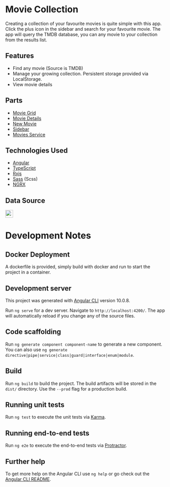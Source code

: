 # Movie Collection

Creating a collection of your favourite movies is quite simple with this app. Click the plus icon in the sidebar and search for your favourite movie. The app will query the TMDB database, you can any movie to your collection from the results list.

## Features

- Find any movie (Source is TMDB)
- Manage your growing collection. Persistent storage provided via LocalStorage.
- View movie details

## Parts
- [Movie Grid](https://github.com/neilcamilleri/movie-collection-ng/tree/master/src/app/movie-grid)
- [Movie Details](https://github.com/neilcamilleri/movie-collection-ng/tree/master/src/app/movie-details)
- [New Movie](https://github.com/neilcamilleri/movie-collection-ng/tree/master/src/app/new-movie)
- [Sidebar](https://github.com/neilcamilleri/movie-collection-ng/tree/master/src/app/sidebar)
- [Movies Service](https://github.com/neilcamilleri/movie-collection-ng/tree/master/src/app/movies)


## Technologies Used

- [Angular](https://angular.io/)
- [TypeScript](https://www.typescriptlang.org/)
- [Rxjs](https://github.com/ReactiveX/rxjs)
- [Sass](http://sass-lang.com/) (Scss)
- [NGRX](https://ngrx.io/)

## Data Source
<a href="https://www.themoviedb.org">
<img src="https://www.themoviedb.org/assets/2/v4/logos/v2/blue_short-8e7b30f73a4020692ccca9c88bafe5dcb6f8a62a4c6bc55cd9ba82bb2cd95f6c.svg" height="24">
</a>


# Development Notes

## Docker Deployment

A dockerfile is provided, simply build with docker and run to start the project in a container.

## Development server

This project was generated with [Angular CLI](https://github.com/angular/angular-cli) version 10.0.8.

Run `ng serve` for a dev server. Navigate to `http://localhost:4200/`. The app will automatically reload if you change any of the source files.

## Code scaffolding

Run `ng generate component component-name` to generate a new component. You can also use `ng generate directive|pipe|service|class|guard|interface|enum|module`.

## Build

Run `ng build` to build the project. The build artifacts will be stored in the `dist/` directory. Use the `--prod` flag for a production build.

## Running unit tests

Run `ng test` to execute the unit tests via [Karma](https://karma-runner.github.io).

## Running end-to-end tests

Run `ng e2e` to execute the end-to-end tests via [Protractor](http://www.protractortest.org/).

## Further help

To get more help on the Angular CLI use `ng help` or go check out the [Angular CLI README](https://github.com/angular/angular-cli/blob/master/README.md).
